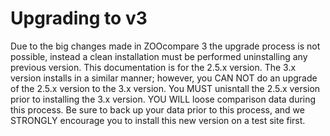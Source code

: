 # Upgrading to v3

Due to the big changes made in ZOOcompare 3 the upgrade process is not possible, instead a clean installation must be performed uninstalling any previous version.
This documentation is for the 2.5.x version. The 3.x version installs in a similar manner; however, you CAN NOT do an upgrade of the 2.5.x version to the 3.x version. You MUST unisntall the 2.5.x version prior to installing the 3.x version.
YOU WILL loose comparison data during this process. Be sure to back up your data prior to this process, and we STRONGLY encourage you to install this new version on a test site first.